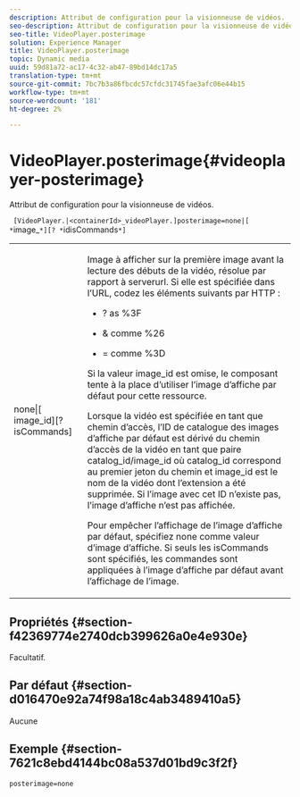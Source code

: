 ```yaml
---
description: Attribut de configuration pour la visionneuse de vidéos.
seo-description: Attribut de configuration pour la visionneuse de vidéos.
seo-title: VideoPlayer.posterimage
solution: Experience Manager
title: VideoPlayer.posterimage
topic: Dynamic media
uuid: 59d81a72-ac17-4c32-ab47-89bd14dc17a5
translation-type: tm+mt
source-git-commit: 7bc7b3a86fbcdc57cfdc31745fae3afc06e44b15
workflow-type: tm+mt
source-wordcount: '181'
ht-degree: 2%

---
```



# VideoPlayer.posterimage{#videoplayer-posterimage}

Attribut de configuration pour la visionneuse de vidéos.

` [VideoPlayer.|<containerId>_videoPlayer.]posterimage=none|[ *`image_`*][? *`idisCommands`*]`

<table id="table_C616483932C2482CA9794DDD7313FD7C"> 
 <tbody> 
  <tr> 
   <td colname="col1"> <p> <span class="codeph"> none|[<span class="varname"> image_id</span>][?<span class="varname"> isCommands</span>]</span> </p> </td> 
   <td colname="col2"> <p> Image à afficher sur la première image avant la lecture des débuts de la vidéo, résolue par rapport à <span class="codeph"> serverurl</span>. Si elle est spécifiée dans l’URL, codez les éléments suivants par HTTP : </p> <p> 
     <ul id="ul_B38A687CEFE64C68A0B2C227A68A458F"> 
      <li id="li_E7AE1BDAC17E49E0B7ACF89C5C0529F0"> <p> <span class="codeph"> ?</span> as  <span class="codeph"> %3F</span> </p> </li> 
      <li id="li_391CCF067F734480B2B4AFC9760C479A"> <p> <span class="codeph"> &amp;</span> comme  <span class="codeph"> %26</span> </p> </li> 
      <li id="li_6824B66A55554C5A8B12874DCF5BFAEE"> <p> <span class="codeph"> =</span> comme  <span class="codeph"> %3D</span> </p> </li> 
     </ul> </p> <p>Si la valeur <span class="codeph"><span class="varname"> image_id</span></span> est omise, le composant tente à la place d’utiliser l’image d’affiche par défaut pour cette ressource. </p> <p>Lorsque la vidéo est spécifiée en tant que chemin d’accès, l’ID de catalogue des images d’affiche par défaut est dérivé du chemin d’accès de la vidéo en tant que paire <span class="codeph"> catalog_id/image_id</span> où <span class="codeph"> catalog_id</span> correspond au premier jeton du chemin et <span class="codeph"> image_id</span> est le nom de la vidéo dont l’extension a été supprimée. Si l’image avec cet ID n’existe pas, l’image d’affiche n’est pas affichée. </p> <p>Pour empêcher l’affichage de l’image d’affiche par défaut, spécifiez <span class="codeph"> none</span> comme valeur d’image d’affiche. Si seuls les <span class="codeph"><span class="varname"> isCommands</span></span> sont spécifiés, les commandes sont appliquées à l’image d’affiche par défaut avant l’affichage de l’image. </p> </td> 
  </tr> 
 </tbody> 
</table>

## Propriétés {#section-f42369774e2740dcb399626a0e4e930e}

Facultatif.

## Par défaut {#section-d016470e92a74f98a18c4ab3489410a5}

Aucune

## Exemple {#section-7621c8ebd4144bc08a537d01bd9c3f2f}

```
posterimage=none
```

